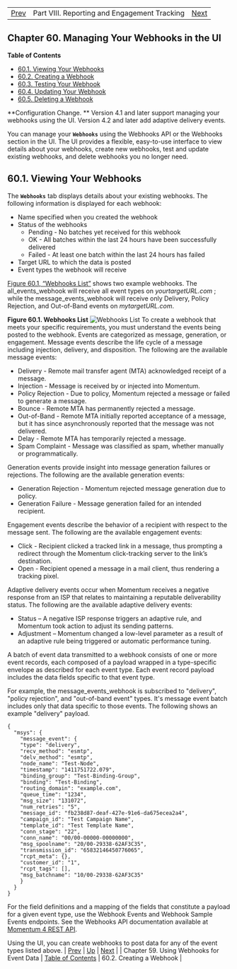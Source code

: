 |     |     |     |
| --- | --- | --- |
| [Prev](reporting_webhooks)  | Part VIII. Reporting and Engagement Tracking |  [Next](web-ui.webhooks.create) |
## Chapter 60. Managing Your Webhooks in the UI
**Table of Contents**

* [60.1\. Viewing Your Webhooks](web-ui.webhooks#web-ui.webhooks.viewing)
* [60.2\. Creating a Webhook](web-ui.webhooks.create)
* [60.3\. Testing Your Webhook](web-ui.webhooks.test)
* [60.4\. Updating Your Webhook](web-ui.webhooks.update)
* [60.5\. Deleting a Webhook](web-ui.webhooks.delete)

<a class="indexterm" name="idp4523056"></a>
**Configuration Change. ** Version 4.1 and later support managing your webhooks using the UI. Version 4.2 and later add adaptive delivery events.

You can manage your **`Webhooks`** using the Webhooks API or the Webhooks section in the UI. The UI provides a flexible, easy-to-use interface to view details about your webhooks, create new webhooks, test and update existing webhooks, and delete webhooks you no longer need.

## 60.1. Viewing Your Webhooks
The **`Webhooks`** tab displays details about your existing webhooks. The following information is displayed for each webhook:
*   Name specified when you created the webhook
*   Status of the webhooks
    *   Pending - No batches yet received for this webhook
    *   OK - All batches within the last 24 hours have been successfully delivered
    *   Failed - At least one batch within the last 24 hours has failed
*   Target URL to which the data is posted
*   Event types the webhook will receive

[Figure 60.1, “Webhooks List”](web-ui.webhooks#figure_webhooks_list  "Figure 60.1. Webhooks List") shows two example webhooks. The all_events_webhook will receive all event types on _yourtargetURL.com_ ; while the message_events_webhook will receive only Delivery, Policy Rejection, and Out-of-Band events on _mytargetURL.com_.
<a name="figure_webhooks_list"></a>

**Figure 60.1. Webhooks List**
![Webhooks List](/momentum/web-momo4/images/webhooks_list.png)
To create a webhook that meets your specific requirements, you must understand the events being posted to the webhook. Events are categorized as message, generation, or engagement.
Message events describe the life cycle of a message including injection, delivery, and disposition. The following are the available message events:
*   Delivery - Remote mail transfer agent (MTA) acknowledged receipt of a message.
*   Injection - Message is received by or injected into Momentum.
*   Policy Rejection - Due to policy, Momentum rejected a message or failed to generate a message.
*   Bounce - Remote MTA has permanently rejected a message.
*   Out-of-Band - Remote MTA initially reported acceptance of a message, but it has since asynchronously reported that the message was not delivered.
*   Delay - Remote MTA has temporarily rejected a message.
*   Spam Complaint - Message was classified as spam, whether manually or programmatically.

Generation events provide insight into message generation failures or rejections. The following are the available generation events:
*   Generation Rejection - Momentum rejected message generation due to policy.
*   Generation Failure - Message generation failed for an intended recipient.

Engagement events describe the behavior of a recipient with respect to the message sent. The following are the available engagement events:
*   Click - Recipient clicked a tracked link in a message, thus prompting a redirect through the Momentum click-tracking server to the link’s destination.
*   Open - Recipient opened a message in a mail client, thus rendering a tracking pixel.

Adaptive delivery events occur when Momentum receives a negative response from an ISP that relates to maintaining a reputable deliverability status. The following are the available adaptive delivery events:
*   Status – A negative ISP response triggers an adaptive rule, and Momentum took action to adjust its sending patterns.
*   Adjustment – Momentum changed a low-level parameter as a result of an adaptive rule being triggered or automatic performance tuning.

A batch of event data transmitted to a webhook consists of one or more event records, each composed of a payload wrapped in a type-specific envelope as described for each event type. Each event record payload includes the data fields specific to that event type.

For example, the message_events_webhook is subscribed to "delivery", "policy rejection", and "out-of-band event" types. It's message event batch includes only that data specific to those events. The following shows an example "delivery" payload.
```
{
  "msys": {
    "message_event": {
    "type": "delivery",
    "recv_method": "esmtp",
    "delv_method": "esmtp",
    "node_name": "Test-Node",
    "timestamp": "1411751722.079",
    "binding_group": "Test-Binding-Group",
    "binding": "Test-Binding",
    "routing_domain": "example.com",
    "queue_time": "1234",
    "msg_size": "131072",
    "num_retries": "5",
    "message_id": "fb238d87-deaf-427e-91e6-da675ecea2a4",
    "campaign_id": "Test Campaign Name",
    "template_id": "Test Template Name",
    "conn_stage": "22",
    "conn_name": "00/00-00000-00000000",
    "msg_spoolname": "20/00-29338-62AF3C35",
    "transmission_id": "65832146450776065",
    "rcpt_meta": {},
    "customer_id": "1",
    "rcpt_tags": [],
    "msg_batchname": "10/00-29338-62AF3C35"
    }
  }
}
```
For the field definitions and a mapping of the fields that constitute a payload for a given event type, use the Webhook Events and Webhook Sample Events endpoints. See the Webhooks API documentation available at [Momentum 4 REST API](https://support.messagesystems.com/docs/web-rest/v1_index.html).

Using the UI, you can create webhooks to post data for any of the event types listed above.
| [Prev](reporting_webhooks)  | [Up](p.analytics) |  [Next](web-ui.webhooks.create) |
| Chapter 59. Using Webhooks for Event Data  | [Table of Contents](index) |  60.2. Creating a Webhook |
